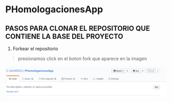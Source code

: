 # PHomologacionesApp
## PASOS PARA CLONAR EL REPOSITORIO QUE CONTIENE LA BASE DEL PROYECTO
1. Forkear el repositorio
> presionamos click en el boton fork que aparece en la imagen

![github Logo](/tuto/forkear.PNG)
      

